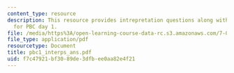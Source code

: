 ```yaml
---
content_type: resource
description: This resource provides intrepretation questions along with their answers
  for PBC day 1.
file: /media/https%3A/open-learning-course-data-rc.s3.amazonaws.com/7-02-experimental-biology-communication-spring-2005/f7c47921bf3089de3dfbee0aa82e4f21_pbc1_interps_ans.pdf
file_type: application/pdf
resourcetype: Document
title: pbc1_interps_ans.pdf
uid: f7c47921-bf30-89de-3dfb-ee0aa82e4f21
---
```

